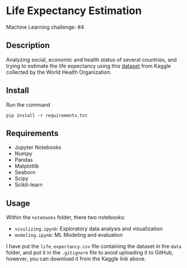# Life Expectancy Estimation

Machine Learning challenge: #4

## Description

Analyzing social, economic and health status of several countries, and trying to estimate the life expectancy using this [dataset](https://www.kaggle.com/datasets/lashagoch/life-expectancy-who-updated?select=Life-Expectancy-Data-Updated.csv) from Kaggle collected by the World Health Organization.

## Install

Run the command

`pip install -r requirements.txt`

## Requirements

- Jupyter Notebooks
- Numpy
- Pandas
- Matplotlib
- Seaborn
- Scipy
- Scikit-learn

## Usage

Within the `notebooks` folder, there two notebooks:

- `visulizing.ipynb`: Exploratory data analysis and visualization
- `modeling.ipynb`: ML Modeling and evaluation

I have put the `life_expectancy.csv` file containing the dataset in the `data` folder, and put it in the `.gitignore` file to avoid uploading it to GitHub, however, you can download it from the Kaggle link above.
